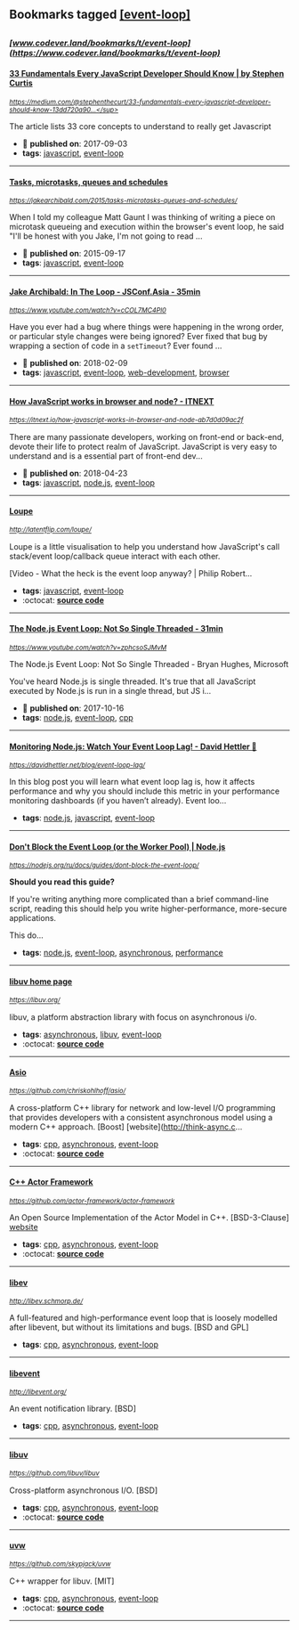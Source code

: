 ## Bookmarks tagged [[event-loop]](https://www.codever.land/search?q=[event-loop])

_<sup><sup>[www.codever.land/bookmarks/t/event-loop](https://www.codever.land/bookmarks/t/event-loop)</sup></sup>_
---
#### [33 Fundamentals Every JavaScript Developer Should Know | by Stephen Curtis](https://medium.com/@stephenthecurt/33-fundamentals-every-javascript-developer-should-know-13dd720a90d1)
_<sup>https://medium.com/@stephenthecurt/33-fundamentals-every-javascript-developer-should-know-13dd720a90...</sup>_

The article lists 33 core concepts to understand to really get Javascript
* :calendar: **published on**: 2017-09-03
* **tags**: [javascript](../tagged/javascript.md), [event-loop](../tagged/event-loop.md)
---
#### [Tasks, microtasks, queues and schedules](https://jakearchibald.com/2015/tasks-microtasks-queues-and-schedules/)
_<sup>https://jakearchibald.com/2015/tasks-microtasks-queues-and-schedules/</sup>_

When I told my colleague Matt Gaunt I was thinking of writing a piece on microtask queueing and execution within the browser's event loop, he said "I'll be honest with you Jake, I'm not going to read ...
* :calendar: **published on**: 2015-09-17
* **tags**: [javascript](../tagged/javascript.md), [event-loop](../tagged/event-loop.md)
---
#### [Jake Archibald: In The Loop - JSConf.Asia - 35min](https://www.youtube.com/watch?v=cCOL7MC4Pl0)
_<sup>https://www.youtube.com/watch?v=cCOL7MC4Pl0</sup>_

Have you ever had a bug where things were happening in the wrong order, or particular style changes were being ignored? Ever fixed that bug by wrapping a section of code in a `setTimeout`? Ever found ...
* :calendar: **published on**: 2018-02-09
* **tags**: [javascript](../tagged/javascript.md), [event-loop](../tagged/event-loop.md), [web-development](../tagged/web-development.md), [browser](../tagged/browser.md)
---
#### [How JavaScript works in browser and node? - ITNEXT](https://itnext.io/how-javascript-works-in-browser-and-node-ab7d0d09ac2f)
_<sup>https://itnext.io/how-javascript-works-in-browser-and-node-ab7d0d09ac2f</sup>_

There are many passionate developers, working on front-end or back-end, devote their life to protect realm of JavaScript. JavaScript is very easy to understand and is a essential part of front-end dev...
* :calendar: **published on**: 2018-04-23
* **tags**: [javascript](../tagged/javascript.md), [node.js](../tagged/node.js.md), [event-loop](../tagged/event-loop.md)
---
#### [Loupe](http://latentflip.com/loupe/)
_<sup>http://latentflip.com/loupe/</sup>_

Loupe is a little visualisation to help you understand how JavaScript's call stack/event loop/callback queue interact with each other.

[Video - What the heck is the event loop anyway? | Philip Robert...
* **tags**: [javascript](../tagged/javascript.md), [event-loop](../tagged/event-loop.md)
* :octocat: **[source code](https://github.com/latentflip/loupe)**
---
#### [The Node.js Event Loop: Not So Single Threaded - 31min](https://www.youtube.com/watch?v=zphcsoSJMvM)
_<sup>https://www.youtube.com/watch?v=zphcsoSJMvM</sup>_

The Node.js Event Loop: Not So Single Threaded - Bryan Hughes, Microsoft

You've heard Node.js is single threaded. It's true that all JavaScript executed by Node.js is run in a single thread, but JS i...
* :calendar: **published on**: 2017-10-16
* **tags**: [node.js](../tagged/node.js.md), [event-loop](../tagged/event-loop.md), [cpp](../tagged/cpp.md)
---
#### [Monitoring Node.js: Watch Your Event Loop Lag! - David Hettler 🥨](https://davidhettler.net/blog/event-loop-lag/)
_<sup>https://davidhettler.net/blog/event-loop-lag/</sup>_

In this blog post you will learn what event loop lag is, how it affects performance and why you should include this metric in your performance monitoring dashboards (if you haven’t already). Event loo...
* **tags**: [node.js](../tagged/node.js.md), [javascript](../tagged/javascript.md), [event-loop](../tagged/event-loop.md)
---
#### [Don't Block the Event Loop (or the Worker Pool) | Node.js](https://nodejs.org/ru/docs/guides/dont-block-the-event-loop/)
_<sup>https://nodejs.org/ru/docs/guides/dont-block-the-event-loop/</sup>_

**Should you read this guide?**

If you're writing anything more complicated than a brief command-line script, reading this should help you write higher-performance, more-secure applications.

This do...
* **tags**: [node.js](../tagged/node.js.md), [event-loop](../tagged/event-loop.md), [asynchronous](../tagged/asynchronous.md), [performance](../tagged/performance.md)
---
#### [libuv home page](https://libuv.org/)
_<sup>https://libuv.org/</sup>_

libuv, a platform abstraction library with focus on asynchronous i/o.
* **tags**: [asynchronous](../tagged/asynchronous.md), [libuv](../tagged/libuv.md), [event-loop](../tagged/event-loop.md)
* :octocat: **[source code](https://github.com/libuv/libuv)**
---
#### [Asio](https://github.com/chriskohlhoff/asio/)
_<sup>https://github.com/chriskohlhoff/asio/</sup>_

A cross-platform C++ library for network and low-level I/O programming that provides developers with a consistent asynchronous model using a modern C++ approach. [Boost] [website](http://think-async.c...
* **tags**: [cpp](../tagged/cpp.md), [asynchronous](../tagged/asynchronous.md), [event-loop](../tagged/event-loop.md)
* :octocat: **[source code](https://github.com/chriskohlhoff/asio/)**
---
#### [C++ Actor Framework](https://github.com/actor-framework/actor-framework)
_<sup>https://github.com/actor-framework/actor-framework</sup>_

An Open Source Implementation of the Actor Model in C++. [BSD-3-Clause] [website](http://actor-framework.org/)
* **tags**: [cpp](../tagged/cpp.md), [asynchronous](../tagged/asynchronous.md), [event-loop](../tagged/event-loop.md)
* :octocat: **[source code](https://github.com/actor-framework/actor-framework)**
---
#### [libev](http://libev.schmorp.de/)
_<sup>http://libev.schmorp.de/</sup>_

A full-featured and high-performance event loop that is loosely modelled after libevent, but without its limitations and bugs. [BSD and GPL]
* **tags**: [cpp](../tagged/cpp.md), [asynchronous](../tagged/asynchronous.md), [event-loop](../tagged/event-loop.md)
---
#### [libevent](http://libevent.org/)
_<sup>http://libevent.org/</sup>_

An event notification library. [BSD]
* **tags**: [cpp](../tagged/cpp.md), [asynchronous](../tagged/asynchronous.md), [event-loop](../tagged/event-loop.md)
---
#### [libuv](https://github.com/libuv/libuv)
_<sup>https://github.com/libuv/libuv</sup>_

Cross-platform asynchronous I/O. [BSD]
* **tags**: [cpp](../tagged/cpp.md), [asynchronous](../tagged/asynchronous.md), [event-loop](../tagged/event-loop.md)
* :octocat: **[source code](https://github.com/libuv/libuv)**
---
#### [uvw](https://github.com/skypjack/uvw)
_<sup>https://github.com/skypjack/uvw</sup>_

C++ wrapper for libuv. [MIT]
* **tags**: [cpp](../tagged/cpp.md), [asynchronous](../tagged/asynchronous.md), [event-loop](../tagged/event-loop.md)
* :octocat: **[source code](https://github.com/skypjack/uvw)**
---
